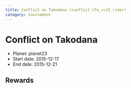 ```yaml
---
title: Conflict on Takodana (conflict_tfa_rc15_rider)
category: tournament
---
```

# Conflict on Takodana

  * Planet: planet23
  * Start date: 2015-12-17
  * End date: 2015-12-21

## Rewards


